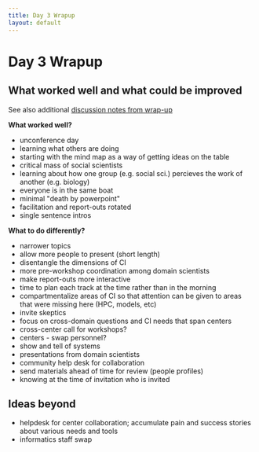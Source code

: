 ```yaml
---
title: Day 3 Wrapup
layout: default
---
```

# Day 3 Wrapup

## What worked well and what could be improved 

See also additional [discussion notes from wrap-up](http://piratepad.net/collabsci-fri-wrapup.html)

**What worked well?**

* unconference day
* learning what others are doing
* starting with the mind map as a way of getting ideas on the table
* critical mass of social scientists
* learning about how one group (e.g. social sci.) percieves the work of another (e.g. biology)
* everyone is in the same boat
* minimal "death by powerpoint"
* facilitation and report-outs rotated
* single sentence intros

**What to do differently?**

* narrower topics
* allow more people to present (short length)
* disentangle the dimensions of CI
* more pre-workshop coordination among domain scientists
* make report-outs more interactive
* time to plan each track at the time rather than in the morning
* compartmentalize areas of CI so that attention can be given to areas that were missing here (HPC, models, etc)
* invite skeptics
* focus on cross-domain questions and CI needs that span centers
* cross-center call for workshops?
* centers - swap personnel?
* show and tell of systems
* presentations from domain scientists
* community help desk for collaboration
* send materials ahead of time for review (people profiles)
* knowing at the time of invitation who is invited

## Ideas beyond 

* helpdesk for center collaboration; accumulate pain and success stories about various needs and tools
* informatics staff swap